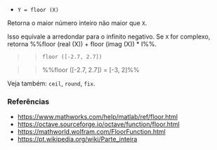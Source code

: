 - `Y = floor (X)`

Retorna o maior número inteiro não maior que `X`.

Isso equivale a arredondar para o infinito negativo. Se `X` for complexo,
retorna %%floor (real (X)) + floor (imag (X)) \* I%%.

> > `floor ([-2.7, 2.7])`

> > %%floor ([-2.7, 2.7]) = [-3, 2]%%

Veja também: `ceil`, `round`, `fix`.

### Referências

- https://www.mathworks.com/help/matlab/ref/floor.html
- https://octave.sourceforge.io/octave/function/floor.html
- https://mathworld.wolfram.com/FloorFunction.html
- https://pt.wikipedia.org/wiki/Parte_inteira
